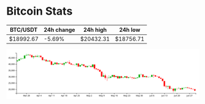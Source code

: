 # Bitcoin Stats

BTC/USDT|24h change|24h high|24h low|
|---|---|---|---|
|$18992.67|-5.69%|$20432.31|$18756.71|

<img src="./chart.svg">
